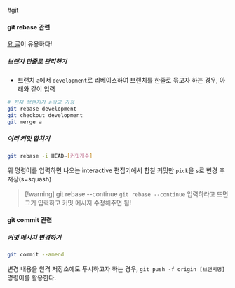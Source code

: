 #git
#### git rebase 관련
[요 글](https://wonyong-jang.github.io/git/2021/02/05/Github-Rebase.html)이 유용하다!
##### 브랜치 한줄로 관리하기
- 브랜치 `a`에서 `development`로 리베이스하여 브랜치를 한줄로 묶고자 하는 경우, 아래와 같이 입력
```bash
# 현재 브랜치가 a라고 가정
git rebase development
git checkout development
git merge a
```
##### 여러 커밋 합치기
```bash
git rebase -i HEAD~[커밋개수]
```
위 명령어를 입력하면 나오는 interactive 편집기에서 합칠 커밋만 `pick`을 `s`로 변경 후 저장(s=squash)

> [!warning] git rebase --continue
> `git rebase --continue` 입력하라고 뜨면 그거 입력하고 커밋 메시지 수정해주면 됨!

#### git commit 관련
##### 커밋 메시지 변경하기
```bash
git commit --amend
```
변경 내용을 원격 저장소에도 푸시하고자 하는 경우, `git push -f origin [브랜치명]` 명령어를 활용한다.